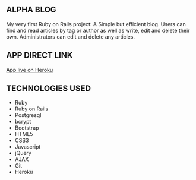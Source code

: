 ## ALPHA BLOG

My very first Ruby on Rails project: A Simple but efficient blog. Users can find and read articles by tag or author as well as write, edit and delete their own. Administrators can edit and delete any articles.

## APP DIRECT LINK

[App live on Heroku](https://alpha-blog-on-rails.herokuapp.com/)

## TECHNOLOGIES USED

* Ruby
* Ruby on Rails
* Postgresql
* bcrypt
* Bootstrap
* HTML5
* CSS3
* Javascript
* jQuery
* AJAX
* Git
* Heroku